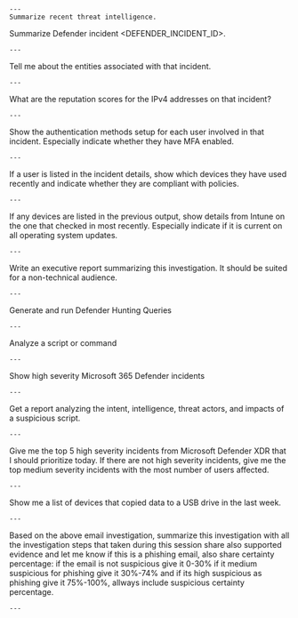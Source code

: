 ```
---
Summarize recent threat intelligence.
```
Summarize Defender incident <DEFENDER_INCIDENT_ID>.
```
---
```
Tell me about the entities associated with that incident.
```
---
```
What are the reputation scores for the IPv4 addresses on that incident?
```
---
```
Show the authentication methods setup for each user involved in that incident. Especially indicate whether they have MFA enabled.
```
---
```
If a user is listed in the incident details, show which devices they have used recently and indicate whether they are compliant with policies.
```
---
```
If any devices are listed in the previous output, show details from Intune on the one that checked in most recently. Especially indicate if it is current on all operating system updates.
```
---
```
Write an executive report summarizing this investigation. It should be suited for a non-technical audience.
```
---
```
Generate and run Defender Hunting Queries
```
---
```
Analyze a script or command
```
---
```
Show high severity Microsoft 365 Defender incidents
```
---
```
Get a report analyzing the intent, intelligence, threat actors, and impacts of a suspicious script.
```
---
```
Give me the top 5 high severity incidents from Microsoft Defender XDR that I should prioritize today. If there are not high severity incidents, give me the top medium severity incidents with the most number of users affected.
```
---
```
Show me a list of devices that copied data to a USB drive in the last week.
```
---
```
Based on the above email investigation, summarize this investigation with all the investigation steps that taken during this session share also supported evidence and let me know if this is a phishing email, also share certainty percentage: if the email is not suspicious give it 0-30% if it medium suspicious for phishing give it 30%-74% and if its high suspicious as phishing give it 75%-100%, allways include suspicious certainty percentage.
```
---
